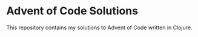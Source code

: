 # Advent of Code Solutions

This repository contains my solutions to Advent of Code written in Clojure.

